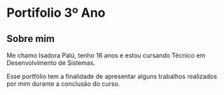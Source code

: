 # Portifolio 3º Ano
## Sobre mim
Me chamo Isadora Palú, tenho 16 anos e estou cursando Técnico em Desenvolvimento de Sistemas. 

Esse portfólio tem a finalidade de apresentar alguns trabalhos realizados por mim durante a conclusão do curso.
